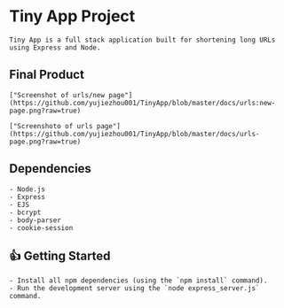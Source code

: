 # Tiny App Project

    Tiny App is a full stack application built for shortening long URLs using Express and Node.

## Final Product

    ["Screenshot of urls/new page"](https://github.com/yujiezhou001/TinyApp/blob/master/docs/urls:new-page.png?raw=true)

    ["Screenshoto of urls page"](https://github.com/yujiezhou001/TinyApp/blob/master/docs/urls-page.png?raw=true)

## Dependencies

    - Node.js
    - Express
    - EJS
    - bcrypt
    - body-parser
    - cookie-session

##  :+1: Getting Started

    - Install all npm dependencies (using the `npm install` command).
    - Run the development server using the `node express_server.js` command.
